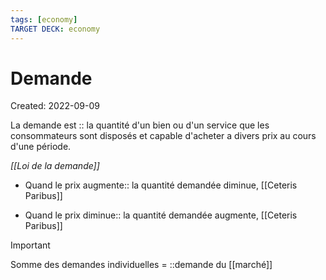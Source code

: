```yaml
---
tags: [economy] 
TARGET DECK: economy
---
```

# Demande
Created: 2022-09-09

La demande est :: la quantité d'un bien ou d'un service que les consommateurs sont disposés et capable d'acheter a divers prix au cours d'une période.
<!--SR:!2023-08-17,192,230-->

*[[Loi de la demande]]*
- Quand le prix augmente:: la quantité demandée diminue, [[Ceteris Paribus]]
<!--SR:!2023-05-04,177,310-->
- Quand le prix diminue:: la quantité demandée augmente, [[Ceteris Paribus]]
<!--SR:!2023-06-01,186,310-->

> [!important]
> Somme des demandes individuelles = ::demande du [[marché]]
<!--SR:!2023-12-30,316,290-->

